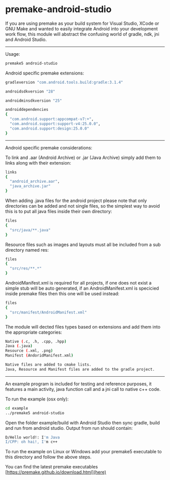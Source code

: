 # premake-android-studio

If you are using premake as your build system for Visual Studio, XCode or GNU Make and wanted to easily integrate Android into your development work flow, this module will abstract the confusing world of gradle, ndk, jni and Android Studio.

*****

Usage:
```bash
premake5 android-studio
```

Android specific premake extensions:
```bash
gradleversion "com.android.tools.build:gradle:3.1.4"

androidsdkversion "28"

androidminsdkversion "25"

androiddependencies
{
  "com.android.support:appcompat-v7:+", 
  "com.android.support:support-v4:25.0.0",
  "com.android.support:design:25.0.0"
}
```

*****

Android specific premake considerations:

To link and .aar (Android Archive) or .jar (Java Archive) simply add them to links along with their extension:

```bash
links
{
  "android_archive.aar",
  "java_archive.jar"
}
```

When adding .java files for the android project please note that only directories can be added and not single files, so the simplest way to avoid this is to put all java files inside their own directory:

```bash
files
{
  "src/java/**.java"
}
```

Resource files such as images and layouts must all be included from a sub directory named res:

```bash
files
{
  "src/res/**.*"
}
```

AndroidManifest.xml is required for all projects, if one does not exist a simple stub will be auto generated, if an AndroidManifest.xml is specicied inside premake files then this one will be used instead:

```bash
files
{
  "src/manifest/AndroidManifest.xml"
}
```

The module will dected files types based on extensions and add them into the appropriate categories:

```bash
Native (.c, .h, .cpp, .hpp)
Java (.java)
Resource (.xml, .png)
Manifest (AndoridManifest.xml)

Native files are added to cmake lists.
Java, Resource and Manifest files are added to the gradle project.
```

*****

An example program is included for testing and reference purposes, it features a main activity, java function call and a jni call to native c++ code.

To run the example (osx only):
```bash
cd example
../premake5 android-studio
```

Open the folder example/build with Android Studio then sync gradle, build and run from android studio. Output from run should contain:
```bash
D/Hello world!: I'm Java
I/CPP: oh hai!, I'm c++
```

To run the example on Linux or Windows add your premake5 executable to this directory and follow the above steps.

You can find the latest premake executables [https://premake.github.io/download.html](here)



